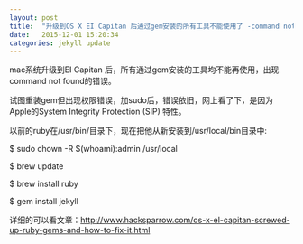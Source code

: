 ```yaml
---
layout: post
title:  "升级到OS X EI Capitan 后通过gem安装的所有工具不能使用了 -command not found 错误的问题"
date:   2015-12-01 15:20:34
categories: jekyll update
---
```

mac系统升级到EI Capitan 后，所有通过gem安装的工具均不能再使用，出现command not found的错误。

试图重装gem但出现权限错误，加sudo后，错误依旧，网上看了下，是因为Apple的System Integrity Protection (SIP) 特性。

以前的ruby在/usr/bin/目录下，现在把他从新安装到/usr/local/bin目录中:

$ sudo chown -R $(whoami):admin /usr/local

$ brew update

$ brew install ruby

$ gem install jekyll

详细的可以看文章：http://www.hacksparrow.com/os-x-el-capitan-screwed-up-ruby-gems-and-how-to-fix-it.html
